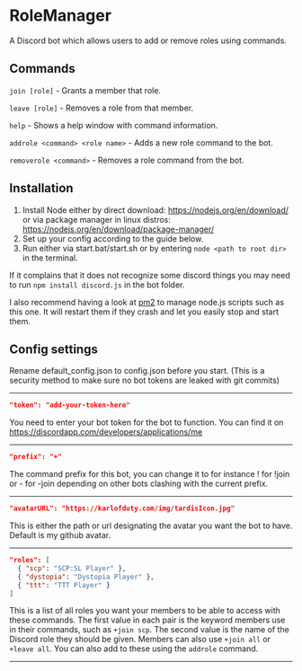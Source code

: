 RoleManager
======
A Discord bot which allows users to add or remove roles using commands.

## Commands

`join [role]` - Grants a member that role.

`leave [role]` - Removes a role from that member.

`help` - Shows a help window with command information.

`addrole <command> <role name>` - Adds a new role command to the bot.

`removerole <command>` - Removes a role command from the bot.

## Installation

1. Install Node either by direct download: https://nodejs.org/en/download/ or via package manager in linux distros: https://nodejs.org/en/download/package-manager/
2. Set up your config according to the guide below.
3. Run either via start.bat/start.sh or by entering `node <path to root dir>` in the terminal.

If it complains that it does not recognize some discord things you may need to run `npm install discord.js` in the bot folder.

I also recommend having a look at [pm2](http://pm2.keymetrics.io/) to manage node.js scripts such as this one. It will restart them if they crash and let you easily stop and start them.

## Config settings

Rename default_config.json to config.json before you start. (This is a security method to make sure no bot tokens are leaked with git commits)

-----------------------------

```json
"token": "add-your-token-here"
```

You need to enter your bot token for the bot to function. You can find it on https://discordapp.com/developers/applications/me

-----------------------------

```json
"prefix": "+"
```

The command prefix for this bot, you can change it to for instance ! for !join or - for -join depending on other bots clashing with the current prefix.

-----------------------------

```json
"avatarURL": "https://karlofduty.com/img/tardisIcon.jpg"
```

This is either the path or url designating the avatar you want the bot to have. Default is my github avatar.

-----------------------------

```json
"roles": [
  { "scp": "SCP:SL Player" },
  { "dystopia": "Dystopia Player" },
  { "ttt": "TTT Player" }
]
```

This is a list of all roles you want your members to be able to access with these commands. The first value in each pair is the keyword members use in their commands, such as `+join scp`. The second value is the name of the Discord role they should be given. Members can also use `+join all` or `+leave all`. You can also add to these using the `addrole` command.

-------------------------------
